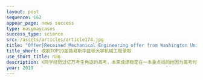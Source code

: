 ```yaml
---
layout: post
sequence: 162
appear_page: news success
type: easymaycases
success_type: science
src: /assets/articles/article174.jpg
title: "Offer|Received Mechanical Engineering offer from Washington University in St. Louis  "
title_short: 收割TOP19圣路易斯华盛顿大学机械工程录取
use_short_title: nan
description: K同学经历过亿万考生角逐的高考，本来成绩稳定在一本重点线的他因为高考时发挥失常，目标院校全部落空，然而对于自己有着高标准严要求的K同学不甘心就读于国内的二本院校，在老师和亲人的建议之下，他选择了赴德国留学。有着一定德语基础的K同学顺利完成一年预科之后，申请了德国某公立大学就读机械工程专业。在完成5个学期的学习之后，K同学面临着读研方向的选择。一直想要在学术领域勇攀高峰的K同学对于美国的学术环境有着憧憬，在咨询过几家国内留学机构之后，K同学发现与他有相似申请背景的人寥寥无几，很多咨询老师也建议他继续留在欧洲或者申请英国院校。机缘巧合，在亲戚的介绍之下，K同学了解到专注于美国留学申请的易美教育。在和易美咨询师的交谈中他表示，“考虑到学术含金量和未来的就业选择，留美深造是我的不二之选。”这也坚定了他选择具有美国本土化服务优势的易美教育。
year: 2019
---
```


